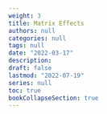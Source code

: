 ```yaml
---
weight: 3
title: Matrix Effects
authors: null
categories: null
tags: null
date: "2022-03-17"
description: 
draft: false
lastmod: "2022-07-19"
series: null
toc: true
bookCollapseSection: true
---
```




<!--more-->

